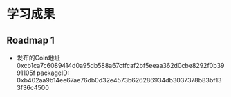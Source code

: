 # 学习成果

## Roadmap 1
- 发布的Coin地址 0xcb1ca7c6089414d0a95db588a67cffcaf2bf5eeaa362d0cbe8292f0b3991105f
packageID: 0xb402aa9b14ee67ae76db0d32e4573b626286934db3037378b83bf133f36c4500
